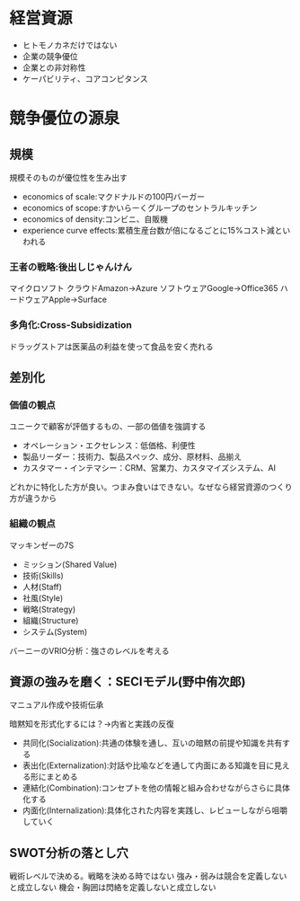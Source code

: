 # 経営資源
- ヒトモノカネだけではない
- 企業の競争優位
- 企業との非対称性
- ケーパビリティ、コアコンピタンス

# 競争優位の源泉
## 規模
規模そのものが優位性を生み出す
- economics of scale:マクドナルドの100円バーガー
- economics of scope:すかいらーくグループのセントラルキッチン
- economics of density:コンビニ、自販機
- experience curve effects:累積生産台数が倍になるごとに15%コスト減といわれる

### 王者の戦略:後出しじゃんけん
マイクロソフト
クラウドAmazon→Azure
ソフトウェアGoogle→Office365
ハードウェアApple→Surface

### 多角化:Cross-Subsidization
ドラッグストアは医薬品の利益を使って食品を安く売れる

## 差別化
### 価値の観点
ユニークで顧客が評価するもの、一部の価値を強調する
- オペレーション・エクセレンス：低価格、利便性
- 製品リーダー：技術力、製品スペック、成分、原材料、品揃え
- カスタマー・インテマシー：CRM、営業力、カスタマイズシステム、AI

どれかに特化した方が良い。つまみ食いはできない。なぜなら経営資源のつくり方が違うから

### 組織の観点
マッキンゼーの7S
- ミッション(Shared Value)
- 技術(Skills)
- 人材(Staff)
- 社風(Style)
- 戦略(Strategy)
- 組織(Structure)
- システム(System)

バーニーのVRIO分析：強さのレベルを考える

## 資源の強みを磨く：SECIモデル(野中侑次郎)
マニュアル作成や技術伝承

暗黙知を形式化するには？→内省と実践の反復
- 共同化(Socialization):共通の体験を通し、互いの暗黙の前提や知識を共有する
- 表出化(Externalization):対話や比喩などを通して内面にある知識を目に見える形にまとめる
- 連結化(Combination):コンセプトを他の情報と組み合わせながらさらに具体化する
- 内面化(Internalization):具体化された内容を実践し、レビューしながら咀嚼していく

## SWOT分析の落とし穴
戦術レベルで決める。戦略を決める時ではない
強み・弱みは競合を定義しないと成立しない
機会・胸囲は閃絡を定義しないと成立しない
